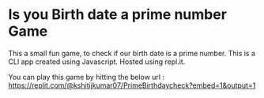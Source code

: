# Is you Birth date a prime number Game

 This a small fun game, to check if our birth date is a prime number. This is a CLI app created using Javascript. Hosted using repl.it.

 You can play this game by hitting the below url :
 <https://replit.com/@kshitijkumar07/PrimeBirthdaycheck?embed=1&output=1>